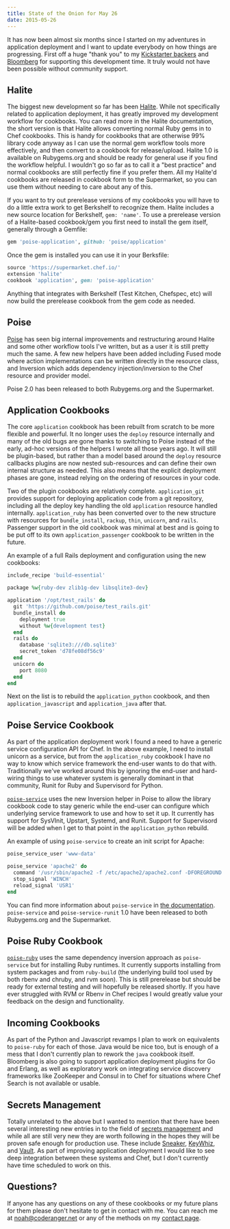 ```yaml
---
title: State of the Onion for May 26
date: 2015-05-26
---
```


It has now been almost six months since I started on my adventures in application
deployment and I want to update everybody on how things are progressing. First
off a huge "thank you" to my [Kickstarter backers](https://github.com/poise/application/blob/master/SUPPORTERS.md)
and [Bloomberg](http://www.bloomberg.com/company/technology/) for supporting
this development time. It truly would not have been possible without community
support.

## Halite

The biggest new development so far has been [Halite](https://github.com/poise/halite).
While not specifically related to application deployment, it has greatly
improved my development workflow for cookbooks. You can read more in the Halite
documentation, the short version is that Halite allows converting normal
Ruby gems in to Chef cookbooks. This is handy for cookbooks that are otherwise
99% library code anyway as I can use the normal gem workflow tools more
effectively, and then convert to a cookbook for release/upload. Halite 1.0 is
available on Rubygems.org and should be ready for general use if you find the
workflow helpful. I wouldn't go so far as to call it a "best practice" and
normal cookbooks are still perfectly fine if you prefer them. All my Halite'd
cookbooks are released in cookbook form to the Supermarket, so you can use them
without needing to care about any of this.

If you want to try out prerelease versions of my cookbooks you will have to
do a little extra work to get Berkshelf to recognize them. Halite includes a
new source location for Berkshelf, `gem: 'name'`. To use a prerelease version of
a Halite-based cookbook/gem you first need to install the gem itself, generally
through a Gemfile:

```ruby
gem 'poise-application', github: 'poise/application'
```

Once the gem is installed you can use it in your Berksfile:

```ruby
source 'https://supermarket.chef.io/'
extension 'halite'
cookbook 'application', gem: 'poise-application'
```

Anything that integrates with Berkshelf (Test Kitchen, Chefspec, etc) will now
build the prerelease cookbook from the gem code as needed.

## Poise

[Poise](https://github.com/poise/poise) has seen big internal improvements and
restructuring around Halite and some other workflow tools I've written, but as a
user it is still pretty much the same. A few new helpers have been added
including Fused mode where action implementations can be written directly in the
resource class, and Inversion which adds dependency injection/inversion to the
Chef resource and provider model.

Poise 2.0 has been released to both Rubygems.org and the Supermarket.

## Application Cookbooks

The core `application` cookbook has been rebuilt from scratch to be more
flexible and powerful. It no longer uses the `deploy` resource internally and
many of the old bugs are gone thanks to switching to Poise instead of the early,
ad-hoc versions of the helpers I wrote all those years ago. It will still be
plugin-based, but rather than a model based around the `deploy` resource
callbacks plugins are now nested sub-resources and can define their own internal
structure as needed. This also means that the explicit deployment phases are
gone, instead relying on the ordering of resources in your code.

Two of the plugin cookbooks are relatively complete. `application_git` provides
support for deploying application code from a git repository, including all the
deploy key handling the old `application` resource handled internally.
`application_ruby` has been converted over to the new structure with resources
for `bundle_install`, `rackup`, `thin`, `unicorn`, and `rails`. Passenger
support in the old cookbook was minimal at best and is going to be put off to
its own `application_passenger` cookbook to be written in the future.

An example of a full Rails deployment and configuration using the new cookbooks:

```ruby
include_recipe 'build-essential'

package %w{ruby-dev zlib1g-dev libsqlite3-dev}

application '/opt/test_rails' do
  git 'https://github.com/poise/test_rails.git'
  bundle_install do
    deployment true
    without %w{development test}
  end
  rails do
    database 'sqlite3:///db.sqlite3'
    secret_token 'd78fe08df56c9'
  end
  unicorn do
    port 8080
  end
end
```

Next on the list is to rebuild the `application_python` cookbook, and then
`application_javascript` and `application_java` after that.

## Poise Service Cookbook

As part of the application deployment work I found a need to have a generic
service configuration API for Chef. In the above example, I need to install
unicorn as a service, but from the `application_ruby` cookbook I have no way to
know which service framework the end-user wants to do that with. Traditionally
we've worked around this by ignoring the end-user and hard-wiring things to use
whatever system is generally dominant in that community, Runit for Ruby and
Supervisord for Python.

[`poise-service`](https://github.com/poise/poise-service) uses the new Inversion
helper in Poise to allow the library cookbook code to stay generic while the
end-user can configure which underlying service framework to use and how to
set it up. It currently has support for SysVInit, Upstart, Systemd, and Runit.
Support for Supervisord will be added when I get to that point in the
`application_python` rebuild.

An example of using `poise-service` to create an init script for Apache:

```ruby
poise_service_user 'www-data'

poise_service 'apache2' do
  command '/usr/sbin/apache2 -f /etc/apache2/apache2.conf -DFOREGROUND'
  stop_signal 'WINCH'
  reload_signal 'USR1'
end
```

You can find more information about `poise-service` in
[the documentation](https://github.com/poise/poise-service#resources).
`poise-service` and `poise-service-runit` 1.0 have been released to both
Rubygems.org and the Supermarket.

## Poise Ruby Cookbook

[`poise-ruby`](https://github.com/poise/poise-ruby) uses the same dependency
inversion approach as `poise-service` but for installing Ruby runtimes. It
currently supports installing from system packages and from `ruby-build` (the
underlying build tool used by both rbenv and chruby, and rvm soon). This is
still prerelease but should be ready for external testing and will hopefully
be released shortly. If you have ever struggled with RVM or Rbenv in Chef
recipes I would greatly value your feedback on the design and functionality.

## Incoming Cookbooks

As part of the Python and Javascript revamps I plan to work on equivalents to
`poise-ruby` for each of those. Java would be nice too, but is enough of a mess
that I don't currently plan to rework the `java` cookbook itself. Bloomberg is
also going to support application deployment plugins for Go and Erlang, as well
as exploratory work on integrating service discovery frameworks like ZooKeeper
and Consul in to Chef for situations where Chef Search is not available or
usable.

## Secrets Management

Totally unrelated to the above but I wanted to mention that there have been
several interesting new entries in to the field of
[secrets management](/chef-secrets/) and while all are still very new they are
worth following in the hopes they will be proven safe enough for production use.
These include [Sneaker](https://github.com/codahale/sneaker),
[KeyWhiz](https://square.github.io/keywhiz/), and [Vault](https://vaultproject.io/).
As part of improving application deployment I would like to see deep integration
between these systems and Chef, but I don't currently have time scheduled to
work on this.

## Questions?

If anyone has any questions on any of these cookbooks or my future plans for
them please don't hesitate to get in contact with me. You can reach me at
<a href="&#x6d;&#97;&#x69;&#108;&#x74;&#111;&#x3a;&#110;&#111;&#x61;&#104;&#x40;&#x63;&#x6f;&#x64;&#101;&#114;&#x61;&#110;&#103;&#101;&#x72;&#46;&#110;&#x65;&#x74;">&#110;&#x6f;&#97;&#x68;&#x40;&#x63;&#111;&#100;&#101;&#x72;&#x61;&#x6e;&#x67;&#x65;&#114;&#46;&#110;&#x65;&#x74;</a>
or any of the methods on my [contact page](/contact/).
